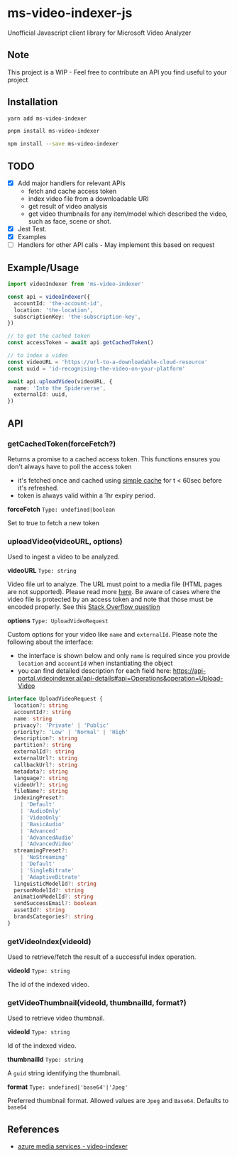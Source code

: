 # ms-video-indexer-js

Unofficial Javascript client library for Microsoft Video Analyzer

## Note

This project is a WIP - Feel free to contribute an API you find useful to your project

## Installation

```bash
yarn add ms-video-indexer

pnpm install ms-video-indexer

npm install --save ms-video-indexer
```

## TODO

- [x] Add major handlers for relevant APIs
  - fetch and cache access token
  - index video file from a downloadable URI
  - get result of video analysis
  - get video thumbnails for any item/model which described the video, such as face, scene or shot.
- [x] Jest Test.
- [x] Examples
- [ ] Handlers for other API calls - May implement this based on request

## Example/Usage

```ts
import videoIndexer from 'ms-video-indexer'

const api = videoIndexer({
  accountId: 'the-account-id',
  location: 'the-location',
  subscriptionKey: 'the-subscription-key',
})

// to get the cached token
const accessToken = await api.getCachedToken()

// to index a video
const videoURL = 'https://url-to-a-downloadable-cloud-resource'
const uuid = 'id-recognising-the-video-on-your-platform'

await api.uploadVideo(videoURL, {
  name: 'Into the Spiderverse',
  externalId: uuid,
})
```

## API

### getCachedToken(forceFetch?)

Returns a promise to a cached access token. This functions ensures you don't always have to poll the access token

- it's fetched once and cached using [simple cache](https://github.com/nwaughachukwuma/sma-cache) for t < 60sec before it's refreshed.
- token is always valid within a 1hr expiry period.

**forceFetch**
`Type: undefined|boolean`

Set to true to fetch a new token

### uploadVideo(videoURL, options)

Used to ingest a video to be analyzed.

**videoURL**
`Type: string`

Video file url to analyze. The URL must point to a media file (HTML pages are not supported). Please read more [here](https://docs.microsoft.com/en-us/azure/media-services/video-indexer/upload-index-videos#videourl). Be aware of cases where the video file is protected by an access token and note that those must be encoded properly. See this [Stack Overflow question](https://stackoverflow.com/questions/66098966/issue-with-using-a-video-file-on-google-cloud-storage-as-input-to-microsoft-vide/66116340#66116340)

**options**
`Type: UploadVideoRequest`

Custom options for your video like `name` and `externalId`. Please note the following about the interface:

- the interface is shown below and only `name` is required since you provide `location` and `accountId` when instantiating the object
- you can find detailed description for each field here: https://api-portal.videoindexer.ai/api-details#api=Operations&operation=Upload-Video

```ts
interface UploadVideoRequest {
  location?: string
  accountId?: string
  name: string
  privacy?: 'Private' | 'Public'
  priority?: 'Low' | 'Normal' | 'High'
  description?: string
  partition?: string
  externalId?: string
  externalUrl?: string
  callbackUrl?: string
  metadata?: string
  language?: string
  videoUrl?: string
  fileName?: string
  indexingPreset?:
    | 'Default'
    | 'AudioOnly'
    | 'VideoOnly'
    | 'BasicAudio'
    | 'Advanced'
    | 'AdvancedAudio'
    | 'AdvancedVideo'
  streamingPreset?:
    | 'NoStreaming'
    | 'Default'
    | 'SingleBitrate'
    | 'AdaptiveBitrate'
  linguisticModelId?: string
  personModelId?: string
  animationModelId?: string
  sendSuccessEmail?: boolean
  assetId?: string
  brandsCategories?: string
}
```

### getVideoIndex(videoId)

Used to retrieve/fetch the result of a successful index operation.

**videoId**
`Type: string`

The id of the indexed video.

### getVideoThumbnail(videoId, thumbnailId, format?)

Used to retrieve video thumbnail.

**videoId**
`Type: string`

Id of the indexed video.

**thumbnailId**
`Type: string`

A `guid` string identifying the thumbnail.

**format**
`Type: undefined|'base64'|'Jpeg'`

Preferred thumbnail format. Allowed values are `Jpeg` and `Base64`. Defaults to `base64`

## References

- [azure media services - video-indexer](https://docs.microsoft.com/en-us/azure/media-services/video-indexer/)
